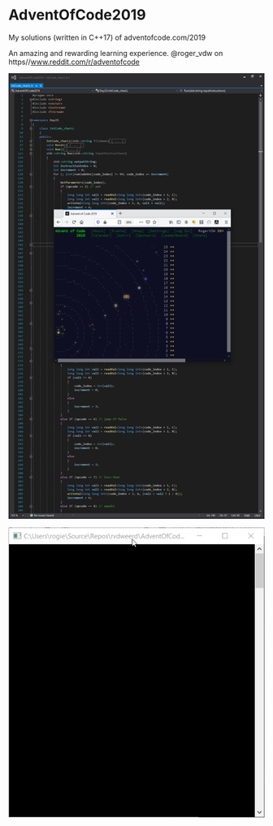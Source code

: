 # AdventOfCode2019
My solutions (written in C++17) of adventofcode.com/2019

An amazing and rewarding learning experience.
@roger_vdw on https//www.reddit.com/r/adventofcode

![Image description](the_end.png)


![Pathfinder Day15](pathfinder_day15.gif)
